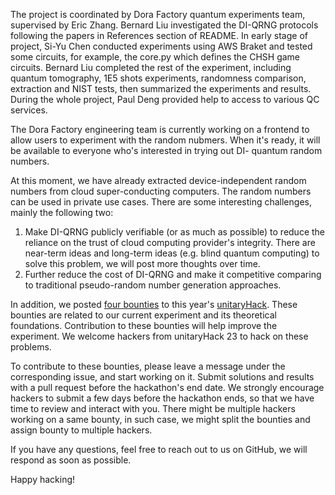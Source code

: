 The project is coordinated by Dora Factory quantum experiments team, supervised by Eric Zhang. Bernard Liu investigated the DI-QRNG protocols following the papers in References section of README. In early stage of project, Si-Yu Chen conducted experiments using AWS Braket and tested some circuits, for example, the core.py which defines the CHSH game circuits. Bernard Liu completed the rest of the experiment, including quantum tomography, 1E5 shots experiments, randomness comparison, extraction and NIST tests, then summarized the experiments and results. During the whole project, Paul Deng provided help to access to various QC services.

The Dora Factory engineering team is currently working on a frontend to allow users to experiment with the random nubmers. When it's ready, it will be available to everyone who's interested in trying out DI- quantum random numbers.

At this moment, we have already extracted device-independent random numbers from cloud super-conducting computers. The random numbers can be used in private use cases. There are some interesting challenges, mainly the following two:

1. Make DI-QRNG publicly verifiable (or as much as possible) to reduce the reliance on the trust of cloud computing provider's integrity. There are near-term ideas and long-term ideas (e.g. blind quantum computing) to solve this problem, we will post more thoughts over time.
2. Further reduce the cost of DI-QRNG and make it competitive comparing to traditional pseudo-random number generation approaches.

In addition, we posted [four bounties](https://unitaryhack.dev/projects/dora-factory-quantum-experiments) to this year's [unitaryHack](https://unitaryhack.dev). These bounties are related to our current experiment and its theoretical foundations. Contribution to these bounties will help improve the experiment. We welcome hackers from unitaryHack 23 to hack on these problems.

To contribute to these bounties, please leave a message under the corresponding issue, and start working on it. Submit solutions and results with a pull request before the hackathon's end date. We strongly encourage hackers to submit a few days before the hackathon ends, so that we have time to review and interact with you. There might be multiple hackers working on a same bounty, in such case, we might split the bounties and assign bounty to multiple hackers.

If you have any questions, feel free to reach out to us on GitHub, we will respond as soon as possible.

Happy hacking!
